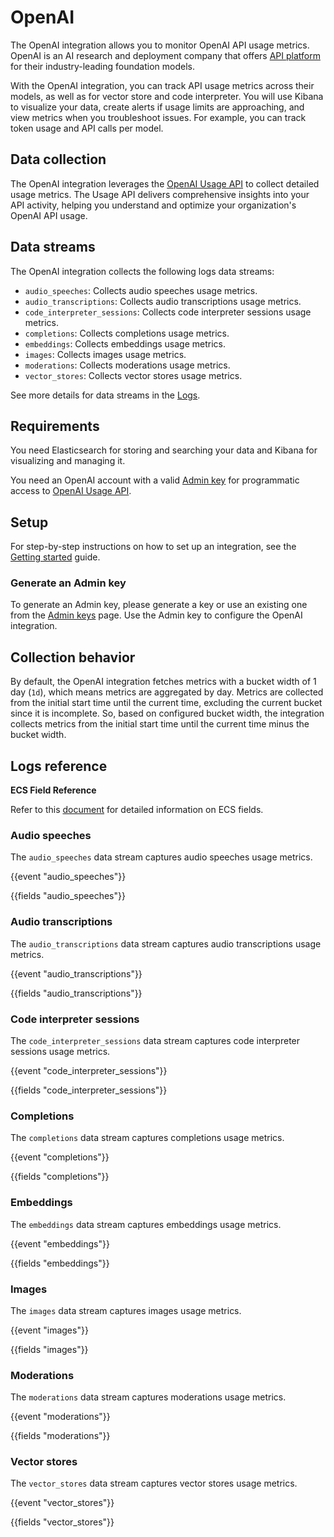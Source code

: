 # OpenAI

The OpenAI integration allows you to monitor OpenAI API usage metrics. OpenAI is an AI research and deployment company that offers [API platform](https://openai.com/api) for their industry-leading foundation models.

With the OpenAI integration, you can track API usage metrics across their models, as well as for vector store and code interpreter. You will use Kibana to visualize your data, create alerts if usage limits are approaching, and view metrics when you troubleshoot issues. For example, you can track token usage and API calls per model.

## Data collection

The OpenAI integration leverages the [OpenAI Usage API](https://platform.openai.com/docs/api-reference/usage) to collect detailed usage metrics. The Usage API delivers comprehensive insights into your API activity, helping you understand and optimize your organization's OpenAI API usage.

## Data streams

The OpenAI integration collects the following logs data streams:

- `audio_speeches`: Collects audio speeches usage metrics.
- `audio_transcriptions`: Collects audio transcriptions usage metrics.
- `code_interpreter_sessions`: Collects code interpreter sessions usage metrics.
- `completions`: Collects completions usage metrics.
- `embeddings`: Collects embeddings usage metrics.
- `images`: Collects images usage metrics.
- `moderations`: Collects moderations usage metrics.
- `vector_stores`: Collects vector stores usage metrics.

See more details for data streams in the [Logs](#logs-reference).

## Requirements

You need Elasticsearch for storing and searching your data and Kibana for visualizing and managing it.

You need an OpenAI account with a valid [Admin key](https://platform.openai.com/settings/organization/admin-keys) for programmatic access to [OpenAI Usage API](https://platform.openai.com/docs/api-reference/usage).

## Setup

For step-by-step instructions on how to set up an integration, see the [Getting started](https://www.elastic.co/guide/en/starting-with-the-elasticsearch-platform-and-its-solutions/current/getting-started-observability.html) guide.

### Generate an Admin key

To generate an Admin key, please generate a key or use an existing one from the [Admin keys](https://platform.openai.com/settings/organization/admin-keys) page. Use the Admin key to configure the OpenAI integration.

## Collection behavior

By default, the OpenAI integration fetches metrics with a bucket width of 1 day (`1d`), which means metrics are aggregated by day. Metrics are collected from the initial start time until the current time, excluding the current bucket since it is incomplete. So, based on configured bucket width, the integration collects metrics from the initial start time until the current time minus the bucket width.

## Logs reference

**ECS Field Reference**

Refer to this [document](https://www.elastic.co/guide/en/ecs/current/ecs-field-reference.html) for detailed information on ECS fields.

### Audio speeches

The `audio_speeches` data stream captures audio speeches usage metrics.

{{event "audio_speeches"}}

{{fields "audio_speeches"}}

### Audio transcriptions

The `audio_transcriptions` data stream captures audio transcriptions usage metrics.

{{event "audio_transcriptions"}}

{{fields "audio_transcriptions"}}

### Code interpreter sessions

The `code_interpreter_sessions` data stream captures code interpreter sessions usage metrics.

{{event "code_interpreter_sessions"}}

{{fields "code_interpreter_sessions"}}

### Completions

The `completions` data stream captures completions usage metrics.

{{event "completions"}}

{{fields "completions"}}

### Embeddings

The `embeddings` data stream captures embeddings usage metrics.

{{event "embeddings"}}

{{fields "embeddings"}}

### Images

The `images` data stream captures images usage metrics.

{{event "images"}}

{{fields "images"}}

### Moderations

The `moderations` data stream captures moderations usage metrics.

{{event "moderations"}}

{{fields "moderations"}}

### Vector stores

The `vector_stores` data stream captures vector stores usage metrics.

{{event "vector_stores"}}

{{fields "vector_stores"}}
